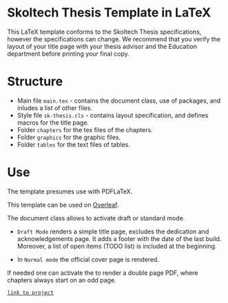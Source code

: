 # Skoltech Thesis Template in LaTeX

This LaTeX template conforms to the Skoltech Thesis specifications,
however the specifications can change.  We recommend that you verify the
layout of your title page with your thesis advisor and the Education department 
before printing your final copy.

# Structure

* Main file `main.tex` - contains the document class, use of packages, and inludes a list of other files.
* Style file `sk-thesis.cls` - contains layout specification, and defines macros for the title page.
* Folder `chapters` for the tex files of the chapters.
* Folder `graphics` for the graphic files.
* Folder `tables` for the text files of tables.

# Use
The template presumes use with PDFLaTeX.

This template can be used on [Overleaf](https://www.overleaf.com/).

The document class allows to activate draft or standard mode.

* `Draft Mode` renders a simple title page, excludes the dedication and acknowledgements page.
It adds a footer with the date of the last build.
Moreover, a list of open items (TODO list) is included at the beginning.

* In `Normal mode` the official cover page is rendered.

If needed one can activate the to render a double page PDF, where chapters always start on an odd page.

[`link to project`](https://www.overleaf.com/project/5fab9642fe5fd47043b1da37)

